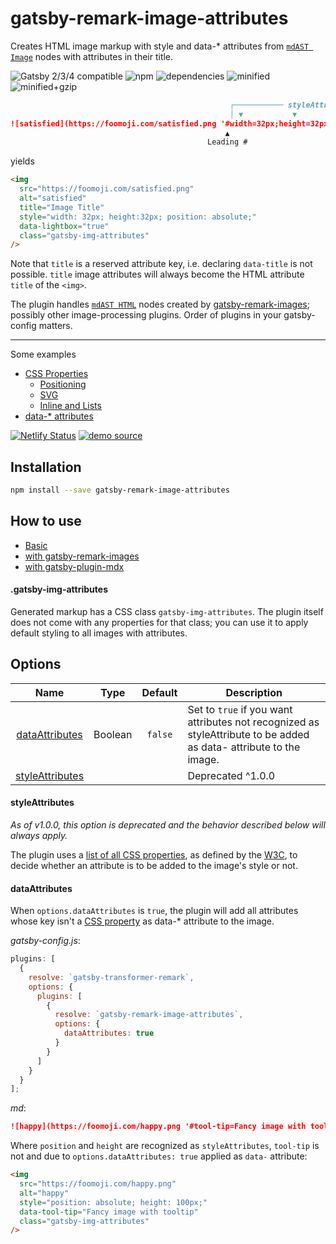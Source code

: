 # gatsby-remark-image-attributes
Creates HTML image markup with style and data-* attributes from [`mdAST Image`](https://github.com/syntax-tree/mdast#image) nodes with attributes in their title.

![Gatsby 2/3/4 compatible](https://badgen.net/badge/Gatsby%202%2C%203%20%26%204/%E2%9C%93/green) ![npm](https://badgen.net/npm/v/gatsby-remark-image-attributes) ![dependencies](https://badgen.net/bundlephobia/dependency-count/gatsby-remark-image-attributes) ![minified](https://badgen.net/bundlephobia/min/gatsby-remark-image-attributes) ![minified+gzip](https://badgen.net/bundlephobia/minzip/gatsby-remark-image-attributes)

```md
                                                 ┌─────────── styleAttributes ───────────┐          reserved for image title
                                                 │ ▼           ▼           ▼             │                ▼
![satisfied](https://foomoji.com/satisfied.png '#width=32px;height=32px;position=absolute;lightbox=true;title=Image Title')
                                                ▲                                             ▲
                                            Leading #                                   dataAttribute
```

yields

```html
<img
  src="https://foomoji.com/satisfied.png"
  alt="satisfied"
  title="Image Title"
  style="width: 32px; height:32px; position: absolute;"
  data-lightbox="true"
  class="gatsby-img-attributes"
/>
```

Note that `title` is a reserved attribute key, i.e. declaring `data-title` is not possible. `title` image attributes will always become the HTML attribute `title` of the `<img>`.

The plugin handles [`mdAST HTML`](https://github.com/syntax-tree/mdast#html) nodes created by [gatsby-remark-images](https://github.com/gatsbyjs/gatsby/master/packages/gatsby-remark-images/); possibly other image-processing plugins. Order of plugins in your gatsby-config matters.

---

Some examples

- [CSS Properties](https://remark-image-attributes.netlify.app/#css-properties)
  * [Positioning](https://remark-image-attributes.netlify.app/#positioning)
  * [SVG](https://remark-image-attributes.netlify.app/#svg)
  * [Inline and Lists](https://remark-image-attributes.netlify.app/#inline-and-lists)
- [data-* attributes](https://remark-image-attributes.netlify.app/#data---attributes)

[![Netlify Status](https://api.netlify.com/api/v1/badges/e80d307e-a042-4e42-a1b2-b339837f84b7/deploy-status)](https://remark-image-attributes.netlify.app) [![demo source](https://badgen.net/badge/source/gatsby-remark-image-attributes-demo/0e1e25)](https://github.com/rbeer/gatsby-remark-image-attributes-demo/tree/gatsby3)

## Installation

```bash
npm install --save gatsby-remark-image-attributes
```

## How to use

- [Basic](https://github.com/rbeer/gatsby-remark-image-attributes/wiki/How-to-use)
- [with gatsby-remark-images](https://github.com/rbeer/gatsby-remark-image-attributes/wiki/How-to-use#gatsby-remark-images)
- [with gatsby-plugin-mdx](https://github.com/rbeer/gatsby-remark-image-attributes/wiki/How-to-use#gatsby-plugin-mdx)

#### .gatsby-img-attributes

Generated markup has a CSS class `gatsby-img-attributes`. The plugin itself does not come with any properties for that class; you can use it to apply default styling to all images with attributes.

## Options

|Name|Type|Default|Description|
|:-:|:-:|:-:|-|
| [dataAttributes](#dataattributes) |Boolean| `false` | Set to `true` if you want attributes not recognized as styleAttribute to be added as data- attribute to the image.
| [styleAttributes](#styleattributes) ||| Deprecated ^1.0.0

#### styleAttributes

_As of v1.0.0, this option is deprecated and the behavior described below will always apply._

The plugin uses a [list of all CSS properties](https://github.com/rbeer/gatsby-remark-image-attributes/blob/master/src/css-props.json), as defined by the [W3C](https://www.w3.org/Style/CSS/all-properties.en.html), to decide whether an attribute is to be added to the image's style or not.

#### dataAttributes

When `options.dataAttributes` is `true`, the plugin will add all attributes whose key isn't a [CSS property](https://www.w3.org/Style/CSS/all-properties.en.html#list) as data-* attribute to the image.

_gatsby-config.js_:

```js
plugins: [
  {
    resolve: `gatsby-transformer-remark`,
    options: {
      plugins: [
        {
          resolve: `gatsby-remark-image-attributes`,
          options: {
            dataAttributes: true
          }
        }
      ]
    }
  }
];
```
_md_:

```md
![happy](https://foomoji.com/happy.png '#tool-tip=Fancy image with tooltip;position=absolute;height=100px')
```
Where `position` and `height` are recognized as `styleAttributes`, `tool-tip` is not and due to `options.dataAttributes: true` applied as `data-` attribute:

```html
<img
  src="https://foomoji.com/happy.png"
  alt="happy"
  style="position: absolute; height: 100px;"
  data-tool-tip="Fancy image with tooltip"
  class="gatsby-img-attributes"
/>
```

